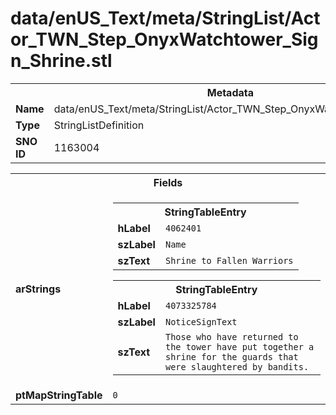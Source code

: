 <h1>data/enUS_Text/meta/StringList/Actor_TWN_Step_OnyxWatchtower_Sign_Shrine.stl</h1><table><tr><th colspan="100%">Metadata</th></tr><tr><td><b>Name</b></td><td>data/enUS_Text/meta/StringList/Actor_TWN_Step_OnyxWatchtower_Sign_Shrine.stl</td></tr><tr><td><b>Type</b></td><td>StringListDefinition</td></tr><tr><td><b>SNO ID</b></td><td>1163004</td></tr></table>

<table><tr><th colspan="100%">Fields</th></tr><tr><td><b>arStrings</b></td><td><table><tr><th colspan="100%">StringTableEntry</th></tr><tr><td><b>hLabel</b></td><td><code>4062401</code></td></tr><tr><td><b>szLabel</b></td><td><code>Name</code></td></tr><tr><td><b>szText</b></td><td><code>Shrine to Fallen Warriors</code></td></tr></table>


<table><tr><th colspan="100%">StringTableEntry</th></tr><tr><td><b>hLabel</b></td><td><code>4073325784</code></td></tr><tr><td><b>szLabel</b></td><td><code>NoticeSignText</code></td></tr><tr><td><b>szText</b></td><td><code>Those who have returned to the tower have put together a shrine for the guards that were slaughtered by bandits.</code></td></tr></table>


</td></tr><tr><td><b>ptMapStringTable</b></td><td><code>0</code></td></tr></table>

